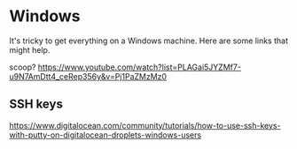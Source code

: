 # Windows

It's tricky to get everything on a Windows machine. Here are some links that might help. 

scoop? https://www.youtube.com/watch?list=PLAGai5JYZMf7-u9N7AmDtt4_ceRep356y&v=Pj1PaZMzMz0


## SSH keys
https://www.digitalocean.com/community/tutorials/how-to-use-ssh-keys-with-putty-on-digitalocean-droplets-windows-users

